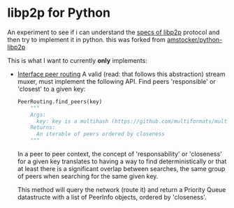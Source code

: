 libp2p for Python
=================
An experiment to see if i can understand the [specs of
libp2p](https://github.com/libp2p/specs/) protocol and then try to implement it
in python. this was forked from
[amstocker/python-libp2p](https://github.com/amstocker/python-libp2p)

This is what I want to currently **only** implements:
 - [Interface peer routing](https://github.com/libp2p/interface-peer-routing)
   A valid (read: that follows this abstraction) stream muxer, must implement
   the following API. Find peers 'responsible' or 'closest' to a given key:

    ```python
    PeerRouting.find_peers(key)
        """
        Args:
          key: key is a multihash (https://github.com/multiformats/multihash)
        Returns:
          An iterable of peers ordered by closeness
        """
    ```

    In a peer to peer context, the concept of 'responsability' or 'closeness'
    for a given key translates to having a way to find deterministically or that
    at least there is a significant overlap between searches, the same group of
    peers when searching for the same given key.

    This method will query the network (route it) and return a Priority Queue
    datastructe with a list of PeerInfo objects, ordered by 'closeness'.

